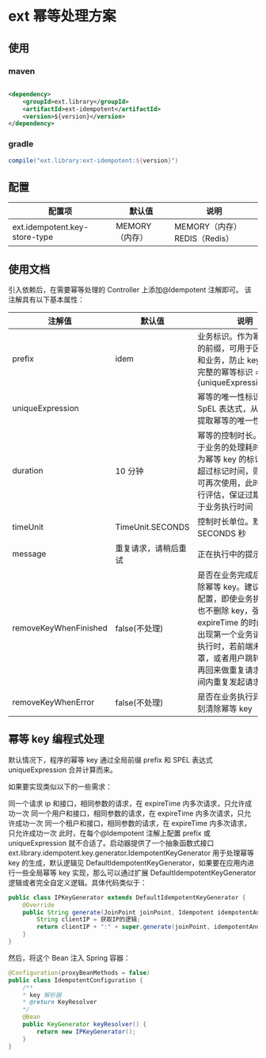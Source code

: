 # ext 幂等处理方案

## 使用

### maven

```xml

<dependency>
    <groupId>ext.library</groupId>
    <artifactId>ext-idempotent</artifactId>
    <version>${version}</version>
</dependency>
```

### gradle

```groovy
compile("ext.library:ext-idempotent:${version}")
```

## 配置

| 配置项                           | 默认值        | 说明                     |
|-------------------------------|------------|------------------------|
| ext.idempotent.key-store-type | MEMORY（内存） | MEMORY（内存）REDIS（Redis） |

## 使用文档

引入依赖后，在需要幂等处理的 Controller 上添加@Idempotent 注解即可。
该注解具有以下基本属性：

| 注解值                   | 默认值	             | 说明                                                                                                                       |
|-----------------------|------------------|--------------------------------------------------------------------------------------------------------------------------|
| prefix                | idem             | 业务标识。作为幂等标识的前缀，可用于区分服务和业务，防止 key 冲突。完整的幂等标识 = {prefix}:{uniqueExpression.value}                                          |
| uniqueExpression      |                  | 幂等的唯一性标识。值为 SpEL 表达式，从上下文中提取幂等的唯一性标识                                                                                     |
| duration              | 10 分钟	           | 幂等的控制时长。必须大于业务的处理耗时，其值为幂等 key 的标记时长，超过标记时间，则幂等 key 可再次使用，此时间需自行评估，保证过期时间大于业务执行时间                                         |
| timeUnit              | TimeUnit.SECONDS | 控制时长单位。默认为 SECONDS 秒                                                                                                     |
| message               | 重复请求，请稍后重试       | 正在执行中的提示信息                                                                                                               |
| removeKeyWhenFinished | false(不处理)       | 是否在业务完成后立刻清除幂等 key。建议保持默认配置，即使业务执行完，也不删除 key，强制锁 expireTime 的时间。预防出现第一个业务请求还在执行时，若前端未做遮罩，或者用户跳转页面后再回来做重复请求等短时间内重复发起请求的情况 |
| removeKeyWhenError    | false(不处理)       | 是否在业务执行异常时立刻清除幂等 key                                                                                                     |

## 幂等 key 编程式处理

默认情况下，程序的幂等 key 通过全局前缀 prefix 和 SPEL 表达式 uniqueExpression 合并计算而来。

如果要实现类似以下的一些需求：

同一个请求 ip 和接口，相同参数的请求，在 expireTime 内多次请求，只允许成功一次
同一个用户和接口，相同参数的请求，在 expireTime 内多次请求，只允许成功一次
同一个租户和接口，相同参数的请求，在 expireTime 内多次请求，只允许成功一次
此时，在每个@Idempotent 注解上配置 prefix 或 uniqueExpression 就不合适了。启动器提供了一个抽象函数式接口
ext.library.idempotent.key.generator.IdempotentKeyGenerator 用于处理幂等 key 的生成，默认逻辑见
DefaultIdempotentKeyGenerator，如果要在应用内进行一些全局幂等 key 实现，那么可以通过扩展 DefaultIdempotentKeyGenerator 逻辑或者完全自定义逻辑。具体代码类似于：

```java
public class IPKeyGenerator extends DefaultIdempotentKeyGenerator {
    @Override
    public String generate(JoinPoint joinPoint, Idempotent idempotentAnnotation) {
        String clientIP = 获取IP的逻辑;
        return clientIP + ":" + super.generate(joinPoint, idempotentAnnotation);
    }
}
```
然后，将这个 Bean 注入 Spring 容器：
```java
@Configuration(proxyBeanMethods = false)
public class IdempotentConfiguration {
    /**
    * key 解析器
    * @return KeyResolver
    */
    @Bean
    public KeyGenerator keyResolver() {
        return new IPKeyGenerator();
    }
}

```

